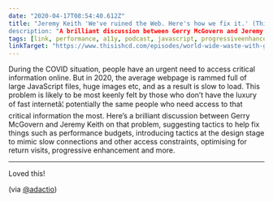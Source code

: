 ```yaml
---
date: "2020-04-17T08:54:40.612Z"
title: "Jeremy Keith 'We've ruined the Web. Here's how we fix it.' (This is HCD podcast)
description: "A brilliant discussion between Gerry McGovern and Jeremy Keith on how to fix the problem of bloated, slow-loading web pages and digital waste in general"
tags: [link, performance, a11y, podcast, javascript, progressiveenhancement]
linkTarget: "https://www.thisishcd.com/episodes/world-wide-waste-with-gerry-mcgovern/jeremy-keith-weve-ruined-the-web-heres-how-we-fix-it/"
---
```

During the COVID situation, people have an urgent need to access critical information online. But in 2020, the average webpage is rammed full of large JavaScript files, huge images etc, and as a result is slow to load. This problem is likely to be most keenly felt by those who don’t have the luxury of fast internetâ¦ potentially the same people who need access to that critical information the most. Here’s a brilliant discussion between Gerry McGovern and Jeremy Keith on that problem, suggesting tactics to help fix things such as performance budgets, introducing tactics at the design stage to mimic slow connections and other access constraints, optimising for return visits, progressive enhancement and more.

---

Loved this! 

(via [@adactio](https://twitter.com/adactio))
